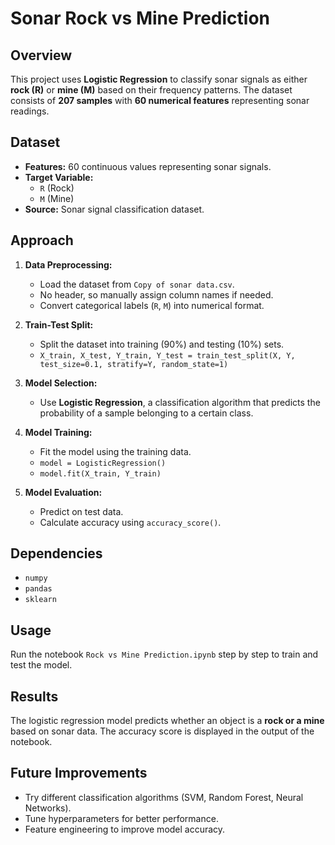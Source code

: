 # Sonar Rock vs Mine Prediction

## Overview
This project uses **Logistic Regression** to classify sonar signals as either **rock (R)** or **mine (M)** based on their frequency patterns. The dataset consists of **207 samples** with **60 numerical features** representing sonar readings.

## Dataset
- **Features:** 60 continuous values representing sonar signals.
- **Target Variable:**
  - `R` (Rock)
  - `M` (Mine)
- **Source:** Sonar signal classification dataset.

## Approach
1. **Data Preprocessing:**
   - Load the dataset from `Copy of sonar data.csv`.
   - No header, so manually assign column names if needed.
   - Convert categorical labels (`R`, `M`) into numerical format.

2. **Train-Test Split:**
   - Split the dataset into training (90%) and testing (10%) sets.
   - `X_train, X_test, Y_train, Y_test = train_test_split(X, Y, test_size=0.1, stratify=Y, random_state=1)`

3. **Model Selection:**
   - Use **Logistic Regression**, a classification algorithm that predicts the probability of a sample belonging to a certain class.

4. **Model Training:**
   - Fit the model using the training data.
   - `model = LogisticRegression()`
   - `model.fit(X_train, Y_train)`

5. **Model Evaluation:**
   - Predict on test data.
   - Calculate accuracy using `accuracy_score()`.

## Dependencies
- `numpy`
- `pandas`
- `sklearn`

## Usage
Run the notebook `Rock vs Mine Prediction.ipynb` step by step to train and test the model.

## Results
The logistic regression model predicts whether an object is a **rock or a mine** based on sonar data. The accuracy score is displayed in the output of the notebook.

## Future Improvements
- Try different classification algorithms (SVM, Random Forest, Neural Networks).
- Tune hyperparameters for better performance.
- Feature engineering to improve model accuracy.

